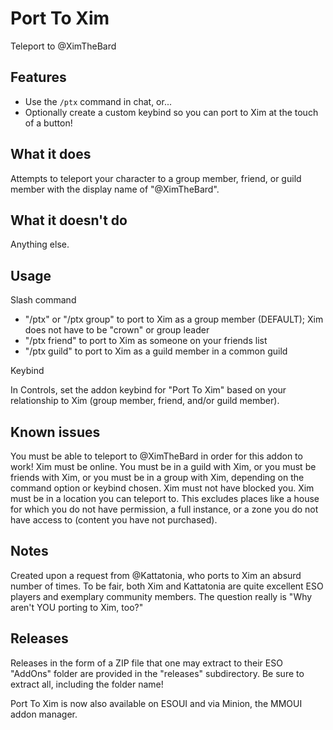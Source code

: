 # Port To Xim

Teleport to @XimTheBard

## Features

* Use the `/ptx` command in chat, or...
* Optionally create a custom keybind so you can port to Xim at the touch of a button!

## What it does

Attempts to teleport your character to a group member, friend, or guild member with the display name of "@XimTheBard".

## What it doesn't do

Anything else.

## Usage

Slash command
* "/ptx" or "/ptx group" to port to Xim as a group member (DEFAULT); Xim does not have to be "crown" or group leader
* "/ptx friend" to port to Xim as someone on your friends list
* "/ptx guild" to port to Xim as a guild member in a common guild

Keybind

In Controls, set the addon keybind for "Port To Xim" based on your relationship to Xim (group member, friend, and/or guild member).

## Known issues

You must be able to teleport to @XimTheBard in order for this addon to work!  Xim must be online.  You must be in a guild with Xim, or you must be friends with Xim, or you must be in a group with Xim, depending on the command option or keybind chosen.  Xim must not have blocked you.  Xim must be in a location you can teleport to.  This excludes places like a house for which you do not have permission, a full instance, or a zone you do not have access to (content you have not purchased).

## Notes

Created upon a request from @Kattatonia, who ports to Xim an absurd number of times. To be fair, both Xim and Kattatonia are quite excellent ESO players and exemplary community members. The question really is "Why aren't YOU porting to Xim, too?"

## Releases

Releases in the form of a ZIP file that one may extract to their ESO "AddOns" folder are provided in the "releases" subdirectory.  Be sure to extract all, including the folder name!

Port To Xim is now also available on ESOUI and via Minion, the MMOUI addon manager.
